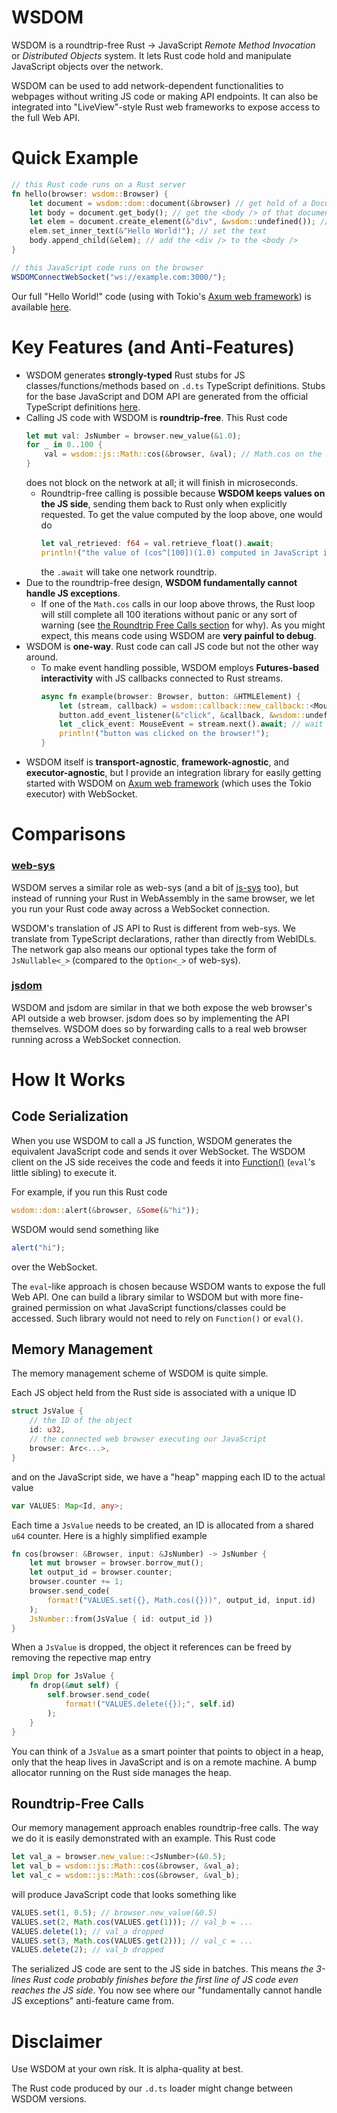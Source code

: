 # WSDOM

WSDOM is a roundtrip-free Rust → JavaScript *Remote Method Invocation* or *Distributed Objects* system.
It lets Rust code hold and manipulate JavaScript objects over the network.

WSDOM can be used to add network-dependent functionalities to webpages without writing JS code or making API endpoints. It can also be integrated into "LiveView"-style Rust web frameworks to expose access to the full Web API.

# Quick Example
```rust
// this Rust code runs on a Rust server
fn hello(browser: wsdom::Browser) {
    let document = wsdom::dom::document(&browser) // get hold of a Document object
    let body = document.get_body(); // get the <body /> of that document object
    let elem = document.create_element(&"div", &wsdom::undefined()); // create a <div />
    elem.set_inner_text(&"Hello World!"); // set the text
    body.append_child(&elem); // add the <div /> to the <body />
}
```
```js
// this JavaScript code runs on the browser
WSDOMConnectWebSocket("ws://example.com:3000/");
```

Our full "Hello World!" code (using with Tokio's [Axum web framework](https://github.com/tokio-rs/axum/)) is available [here](/exampls/hello/).

# Key Features (and Anti-Features)
-   WSDOM generates **strongly-typed** Rust stubs for JS classes/functions/methods based on `.d.ts` TypeScript definitions.
    Stubs for the base JavaScript and DOM API are generated from the official TypeScript definitions [here](https://github.com/microsoft/TypeScript/tree/main/src/lib).
-   Calling JS code with WSDOM is **roundtrip-free**. This Rust code
    ```rust
    let mut val: JsNumber = browser.new_value(&1.0);
    for _ in 0..100 {
        val = wsdom::js::Math::cos(&browser, &val); // Math.cos on the JS side
    }
    ```
    does not block on the network at all; it will finish in microseconds.
    -   Roundtrip-free calling is possible because **WSDOM keeps values on the JS side**, sending them back to Rust only when explicitly requested.
        To get the value computed by the loop above, one would do
        ```rust
        let val_retrieved: f64 = val.retrieve_float().await;
        println!("the value of (cos^[100])(1.0) computed in JavaScript is {val_retrieved}");
        ```
        the `.await` will take one network roundtrip.
-   Due to the roundtrip-free design, **WSDOM fundamentally cannot handle JS exceptions**.
    -   If one of the `Math.cos` calls in our loop above throws,
        the Rust loop will still complete all 100 iterations without panic or any sort of warning (see [the Roundtrip Free Calls section](#roundtrip-free-calls) for why).
        As you might expect, this means code using WSDOM are **very painful to debug**.
-   WSDOM is **one-way**. Rust code can call JS code but not the other way around.
    -   To make event handling possible, WSDOM employs **Futures-based interactivity** with JS callbacks connected to Rust streams.
        ```rust
        async fn example(browser: Browser, button: &HTMLElement) {
            let (stream, callback) = wsdom::callback::new_callback::<MouseEvent>(&browser);
            button.add_event_listener(&"click", &callback, &wsdom::undefined());
            let _click_event: MouseEvent = stream.next().await; // wait for the Stream to yield
            println!("button was clicked on the browser!");
        }
        ```
-   WSDOM itself is **transport-agnostic**, **framework-agnostic**, and **executor-agnostic**,
    but I provide an integration library for easily getting started with WSDOM on
    [Axum web framework](https://github.com/tokio-rs/axum/) (which uses the Tokio executor) with WebSocket.

# Comparisons
### [web-sys](https://docs.rs/web-sys/latest/web_sys/)
WSDOM serves a similar role as web-sys (and a bit of [js-sys](https://docs.rs/js-sys/latest/js_sys/) too),
but instead of running your Rust in WebAssembly in the same browser,
we let you run your Rust code away across a WebSocket connection.

WSDOM's translation of JS API to Rust is different from web-sys.
We translate from TypeScript declarations, rather than directly from WebIDLs.
The network gap also means our optional types take the form of `JsNullable<_>` (compared to the `Option<_>` of web-sys).

### [jsdom](https://github.com/jsdom/jsdom)
WSDOM and jsdom are similar in that we both expose the web browser's API outside a web browser.
jsdom does so by implementing the API themselves.
WSDOM does so by forwarding calls to a real web browser running across a WebSocket connection.

# How It Works
## Code Serialization
When you use WSDOM to call a JS function, WSDOM generates the equivalent JavaScript code and sends it over WebSocket.
The WSDOM client on the JS side receives the code and feeds it into [Function()](https://developer.mozilla.org/en-US/docs/Web/JavaScript/Reference/Global_Objects/Function/Function) (`eval`'s little sibling) to execute it.

For example, if you run this Rust code
```rust
wsdom::dom::alert(&browser, &Some(&"hi"));
```
WSDOM would send something like
```js
alert("hi");
```
over the WebSocket.

The `eval`-like approach is chosen because WSDOM wants to expose the full Web API.
One can build a library similar to WSDOM but with more fine-grained permission on what JavaScript functions/classes could be accessed.
Such library would not need to rely on `Function()` or `eval()`.

## Memory Management
The memory management scheme of WSDOM is quite simple.

Each JS object held from the Rust side is associated with a unique ID
```rust
struct JsValue {
    // the ID of the object
    id: u32,
    // the connected web browser executing our JavaScript
    browser: Arc<...>,
}
```
and on the JavaScript side, we have a "heap" mapping each ID to the actual value
```typescript
var VALUES: Map<Id, any>;
```

Each time a `JsValue` needs to be created, an ID is allocated from a shared `u64` counter.
Here is a highly simplified example
```rust
fn cos(browser: &Browser, input: &JsNumber) -> JsNumber {
    let mut browser = browser.borrow_mut();
    let output_id = browser.counter;
    browser.counter += 1;
    browser.send_code(
        format!("VALUES.set({}, Math.cos({}))", output_id, input.id)
    );
    JsNumber::from(JsValue { id: output_id })
}
```

When a `JsValue` is dropped, the object it references can be freed by removing the repective map entry
```rust
impl Drop for JsValue {
    fn drop(&mut self) {
        self.browser.send_code(
            format!("VALUES.delete({});", self.id)
        );
    }
}
```

You can think of a `JsValue` as a smart pointer that points to object in a heap,
only that the heap lives in JavaScript and is on a remote machine. A bump allocator running on the Rust side manages the heap.
<!-- **A bit of Rust evangelism**: In most other programming languages, a memory management scheme like this wouldn't be possible.
Rust's precise memory management means `Drop::drop` is called as soon as the object is no longer needed.
In a GC-ed language, it can take minutes (or even hours) until object destructors are called.
During this time, the JS-side `VALUES` map would fill up, wasting memory. -->

## Roundtrip-Free Calls
Our memory management approach enables roundtrip-free calls.
The way we do it is easily demonstrated with an example.
This Rust code
```rust
let val_a = browser.new_value::<JsNumber>(&0.5);
let val_b = wsdom::js::Math::cos(&browser, &val_a);
let val_c = wsdom::js::Math::cos(&browser, &val_b);
```
will produce JavaScript code that looks something like
```js
VALUES.set(1, 0.5); // browser.new_value(&0.5)
VALUES.set(2, Math.cos(VALUES.get(1))); // val_b = ...
VALUES.delete(1); // val_a dropped
VALUES.set(3, Math.cos(VALUES.get(2))); // val_c = ...
VALUES.delete(2); // val_b dropped
```
The serialized JS code are sent to the JS side in batches.
This means *the 3-lines Rust code probably finishes before the first line of JS code even reaches the JS side*.
You now see where our "fundamentally cannot handle JS exceptions" anti-feature came from.

# Disclaimer

Use WSDOM at your own risk. It is alpha-quality at best.

The Rust code produced by our `.d.ts` loader might change between WSDOM versions.

